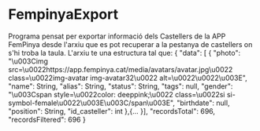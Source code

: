 # FempinyaExport
Programa pensat per exportar informació dels Castellers de la APP FemPinya desde l'arxiu que es pot recuperar a la pestanya de castellers on s'hi troba la taula.
L'arxiu te una estructura tal que:
{
  "data": [
       {
           "photo": "\u003Cimg src=\u0022https:\/\/app.fempinya.cat\/media\/avatars\/avatar.jpg\u0022 class=\u0022img-avatar img-avatar32\u0022 alt=\u0022\u0022\u003E",
           "name": String,
           "alias": String,
           "status": String,
           "tags": null,
           "gender": "\u003Cspan style=\u0022color: deeppink;\u0022 class=\u0022si si-symbol-female\u0022\u003E\u003C\/span\u003E",
           "birthdate": null,
           "position": String,
           "id_casteller": int
      },{...
       }],
       "recordsTotal": 696,
       "recordsFiltered": 696
    }
